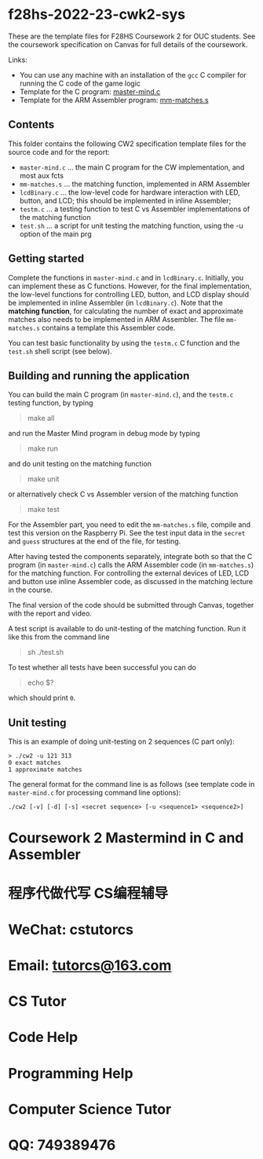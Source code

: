 # f28hs-2022-23-cwk2-sys

These are the template files for F28HS Coursework 2 for OUC students.
See the coursework specification on Canvas for full details of the
coursework.

Links:
- You can use any machine with an installation of the `gcc` C compiler for running the C code of the game logic
- Template for the C program: [master-mind.c](master-mind.c)
- Template for the ARM Assembler program: [mm-matches.s](mm-matches.s)

## Contents

This folder contains the following CW2 specification template files for the source code and for the report:
- `master-mind.c` ... the main C program for the CW implementation, and most aux fcts
- `mm-matches.s`  ... the matching function, implemented in ARM Assembler
- `lcdBinary.c`   ... the low-level code for hardware interaction with LED, button, and LCD;
                      this should be implemented in inline Assembler; 
- `testm.c`       ... a testing function to test C vs Assembler implementations of the matching function
- `test.sh`       ... a script for unit testing the matching function, using the -u option of the main prg

## Getting started

Complete the functions in `master-mind.c` and in `lcdBinary.c`. Initially, you can implement these as C
functions. However, for the final implementation, the low-level functions for controlling LED, button, and
LCD display should be implemented in inline Assembler (in `lcdBinary.c`). Note that the **matching function**,
for calculating the number of exact and approximate matches also needs to be implemented in ARM Assembler.
The file `mm-matches.s` contains a template this Assembler code.

You can test basic functionality by using the `testm.c` C function and the `test.sh` shell script (see below).

## Building and running the application

You can build the main C program (in `master-mind.c`), and the `testm.c` testing function, by typing
> make all

and run the Master Mind program in debug mode by typing
> make run

and do unit testing on the matching function
> make unit

or alternatively check C vs Assembler version of the matching function
> make test

For the Assembler part, you need to edit the `mm-matches.s` file, compile and test this version on the Raspberry Pi.
See the test input data in the `secret` and `guess` structures at the end of the file, for testing.

After having tested the components separately, integrate both so that the C program (in `master-mind.c`)
calls the ARM Assembler code (in `mm-matches.s`) for the matching function.
For controlling the external devices of LED, LCD and button use inline Assembler code, as discussed in
the matching lecture in the course.

The final version of the code should be submitted through Canvas, together with the report and video.

A test script is available to do unit-testing of the matching function. Run it like this from the command line
> sh ./test.sh

To test whether all tests have been successful you can do
> echo $?

which should print `0`.

## Unit testing

This is an example of doing unit-testing on 2 sequences (C part only):
```
> ./cw2 -u 121 313
0 exact matches
1 approximate matches
```

The general format for the command line is as follows (see template code in `master-mind.c` for processing command line options):
```
./cw2 [-v] [-d] [-s] <secret sequence> [-u <sequence1> <sequence2>]
```
# Coursework 2 Mastermind in C and Assembler

# 程序代做代写 CS编程辅导

# WeChat: cstutorcs

# Email: tutorcs@163.com

# CS Tutor

# Code Help

# Programming Help

# Computer Science Tutor

# QQ: 749389476
